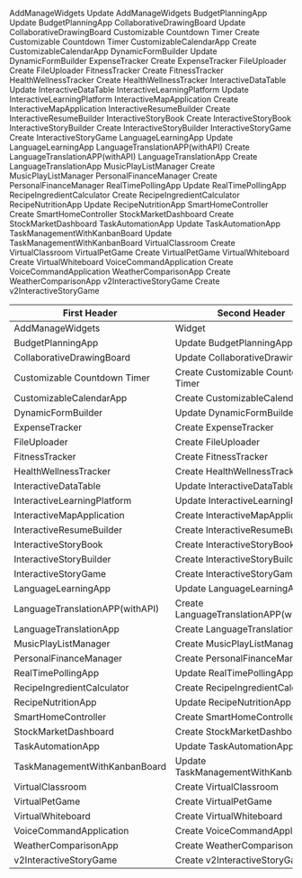 AddManageWidgets
Update AddManageWidgets
BudgetPlanningApp
Update BudgetPlanningApp
CollaborativeDrawingBoard
Update CollaborativeDrawingBoard
Customizable Countdown Timer
Create Customizable Countdown Timer
CustomizableCalendarApp
Create CustomizableCalendarApp
DynamicFormBuilder
Update DynamicFormBuilder
ExpenseTracker
Create ExpenseTracker
FileUploader
Create FileUploader
FitnessTracker
Create FitnessTracker
HealthWellnessTracker
Create HealthWellnessTracker
InteractiveDataTable
Update InteractiveDataTable
InteractiveLearningPlatform
Update InteractiveLearningPlatform
InteractiveMapApplication
Create InteractiveMapApplication
InteractiveResumeBuilder
Create InteractiveResumeBuilder
InteractiveStoryBook
Create InteractiveStoryBook
InteractiveStoryBuilder
Create InteractiveStoryBuilder
InteractiveStoryGame
Create InteractiveStoryGame
LanguageLearningApp
Update LanguageLearningApp
LanguageTranslationAPP(withAPI)
Create LanguageTranslationAPP(withAPI)
LanguageTranslationApp
Create LanguageTranslationApp
MusicPlayListManager
Create MusicPlayListManager
PersonalFinanceManager
Create PersonalFinanceManager
RealTimePollingApp
Update RealTimePollingApp
RecipeIngredientCalculator
Create RecipeIngredientCalculator
RecipeNutritionApp
Update RecipeNutritionApp
SmartHomeController
Create SmartHomeController
StockMarketDashboard
Create StockMarketDashboard
TaskAutomationApp
Update TaskAutomationApp
TaskManagementWithKanbanBoard
Update TaskManagementWithKanbanBoard
VirtualClassroom
Create VirtualClassroom
VirtualPetGame
Create VirtualPetGame
VirtualWhiteboard
Create VirtualWhiteboard
VoiceCommandApplication
Create VoiceCommandApplication
WeatherComparisonApp
Create WeatherComparisonApp
v2InteractiveStoryGame
Create v2InteractiveStoryGame



| First Header  | Second Header |
| ------------- | ------------- |
| AddManageWidgets  | Widget  |
| BudgetPlanningApp  | Update BudgetPlanningApp  |
| CollaborativeDrawingBoard  | Update CollaborativeDrawingBoard  |
| Customizable Countdown Timer  | Create Customizable Countdown Timer  |
| CustomizableCalendarApp  | Create CustomizableCalendarApp  |
| DynamicFormBuilder  | Update DynamicFormBuilder  |
| ExpenseTracker  | Create ExpenseTracker  |
| FileUploader  | Create FileUploader  |
| FitnessTracker  | Create FitnessTracker  |
| HealthWellnessTracker  | Create HealthWellnessTracker  |
| InteractiveDataTable  | Update InteractiveDataTable  |
| InteractiveLearningPlatform  | Update InteractiveLearningPlatform  |
| InteractiveMapApplication  | Create InteractiveMapApplication  |
| InteractiveResumeBuilder  | Create InteractiveResumeBuilder  |
| InteractiveStoryBook  | Create InteractiveStoryBook  |
| InteractiveStoryBuilder  | Create InteractiveStoryBuilder  |
| InteractiveStoryGame  | Create InteractiveStoryGame  |
| LanguageLearningApp  | Update LanguageLearningApp  |
| LanguageTranslationAPP(withAPI)  | Create LanguageTranslationAPP(withAPI)  |
| LanguageTranslationApp  | Create LanguageTranslationApp  |
| MusicPlayListManager  | Create MusicPlayListManager  |
| PersonalFinanceManager  | Create PersonalFinanceManager  |
| RealTimePollingApp  | Update RealTimePollingApp  |
| RecipeIngredientCalculator  | Create RecipeIngredientCalculator  |
| RecipeNutritionApp  | Update RecipeNutritionApp  |
| SmartHomeController  | Create SmartHomeController  |
| StockMarketDashboard  | Create StockMarketDashboard  |
| TaskAutomationApp  | Update TaskAutomationApp  |
| TaskManagementWithKanbanBoard  | Update TaskManagementWithKanbanBoard  |
| VirtualClassroom  | Create VirtualClassroom  |
| VirtualPetGame  | Create VirtualPetGame  |
| VirtualWhiteboard  | Create VirtualWhiteboard  |
| VoiceCommandApplication  | Create VoiceCommandApplication  |
| WeatherComparisonApp  | Create WeatherComparisonApp  |
| v2InteractiveStoryGame  | Create v2InteractiveStoryGame  |

